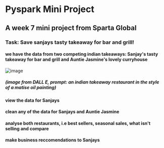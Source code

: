 # Pyspark Mini Project
## A week 7 mini project from Sparta Global


### Task: Save sanjays tasty takeaway for bar and grill!
#### we have the data from two competing indian takeaways: Sanjay's tasty takeaway for bar and grill and Auntie Jasmine's lovely curryhouse

![image](https://github.com/rahulbatra97/pyspark_mini_project/assets/65783110/e2a38b3e-fefb-4eb1-909b-d10f492ddddb)
##### (image from DALL E, prompt: an indian takeaway restaurant in the style of a matise oil painting) 


#### view the data for Sanjays
#### clean any of the data for Sanjays and Auntie Jasmine
#### analyse both restaurants, i.e best sellers, seasonal sales, what isn't selling and compare
#### make business reccomendations to Sanjays
